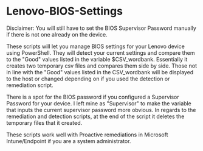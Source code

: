 # Lenovo-BIOS-Settings
Disclaimer: You will still have to set the BIOS Supervisor Password manually if there is not one already on the device.

These scripts will let you manage BIOS settings for your Lenovo device using PowerShell. They will detect your current settings and compare them to the "Good" values listed in the variable $CSV_wordbank. Essentially it creates two temporary csv files and compares them side by side. Those not in line with the "Good" values listed in the CSV_wordbank will be displayed to the host or changed depending on if you used the detection or remediation script. 

There is a spot for the BIOS password if you configured a Supervisor Password for your device. I left mine as "Supervisor" to make the variable that inputs the current supervisor password more obvious. In regards to the remediation and detection scripts, at the end of the script it deletes the temporary files that it created. 

These scripts work well with Proactive remediations in Microsoft Intune/Endpoint if you are a system administrator. 
